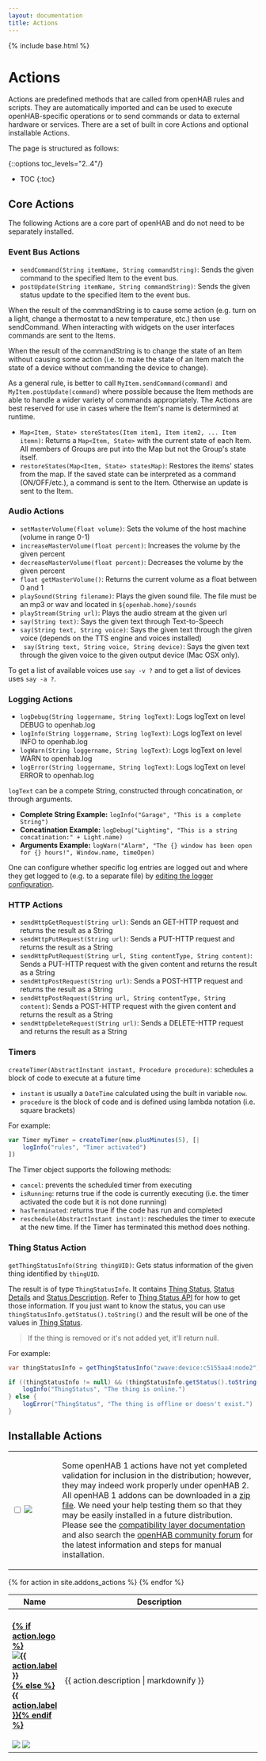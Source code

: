 ```yaml
---
layout: documentation
title: Actions
---
```


{% include base.html %}

# Actions

Actions are predefined methods that are called from openHAB rules and scripts.
They are automatically imported and can be used to execute openHAB-specific operations or to send commands or data to external hardware or services. There are a set of built in core Actions and optional installable Actions.

The page is structured as follows:

{::options toc_levels="2..4"/}

* TOC
{:toc}

## Core Actions

The following Actions are a core part of openHAB and do not need to be separately installed.

### Event Bus Actions

* `sendCommand(String itemName, String commandString)`: Sends the given command to the specified Item to the event bus.
* `postUpdate(String itemName, String commandString)`: Sends the given status update to the specified Item to the event bus.

When the result of the commandString is to cause some action (e.g. turn on a light, change a thermostat to a new temperature, etc.) then use sendCommand. When interacting with widgets on the user interfaces commands are sent to the Items.

When the result of the commandString is to change the state of an Item without causing some action (i.e. to make the state of an Item match the state of a device without commanding the device to change).

As a general rule, is better to call `MyItem.sendCommand(command)` and `MyItem.postUpdate(command)` where possible because the Item methods are able to handle a wider variety of commands appropriately. The Actions are best reserved for use in cases where the Item's name is determined at runtime.

* `Map<Item, State> storeStates(Item item1, Item item2, ... Item itemn)`: Returns a `Map<Item, State>` with the current state of each Item. All members of Groups are put into the Map but not the Group's state itself.
* `restoreStates(Map<Item, State> statesMap)`: Restores the items' states from the map. If the saved state can be interpreted as a command (ON/OFF/etc.), a command is sent to the Item. Otherwise an update is sent to the Item.

### Audio Actions

* `setMasterVolume(float volume)`: Sets the volume of the host machine (volume in range 0-1)
* `increaseMasterVolume(float percent)`: Increases the volume by the given percent
* `decreaseMasterVolume(float percent)`: Decreases the volume by the given percent
* `float getMasterVolume()`: Returns the current volume as a float between 0 and 1
* `playSound(String filename)`: Plays the given sound file. The file must be an mp3 or wav and located in `${openhab.home}/sounds`
* `playStream(String url)`: Plays the audio stream at the given url
* `say(String text)`: Says the given text through Text-to-Speech
* `say(String text, String voice)`: Says the given text through the given voice (depends on the TTS engine and voices installed)
* ` say(String text, String voice, String device)`: Says the given text through the given voice to the given output device (Mac OSX only).

To get a list of available voices use `say -v ?` and to get a list of devices uses `say -a ?`.

### Logging Actions

* `logDebug(String loggername, String logText)`: Logs logText on level DEBUG to openhab.log
* `logInfo(String loggername, String logText)`: Logs logText on level INFO to openhab.log
* `logWarn(String loggername, String logText)`: Logs logText on level WARN to openhab.log
* `logError(String loggername, String logText)`: Logs logText on level ERROR to openhab.log

`logText` can be a compete String, constructed through concatination, or through arguments.

* **Complete String Example:** `logInfo("Garage", "This is a complete String")`
* **Concatination Example:** `logDebug("Lighting", "This is a string concatination:" + Light.name)`
* **Arguments Example:** `logWarn("Alarm", "The {} window has been open for {} hours!", Window.name, timeOpen)`

One can configure whether specific log entries are logged out and where they get logged to (e.g. to a separate file) by [editing the logger configuration]({{base}}/administration/logging.html).

### HTTP Actions

* `sendHttpGetRequest(String url)`: Sends an GET-HTTP request and returns the result as a String
* `sendHttpPutRequest(String url)`: Sends a PUT-HTTP request and returns the result as a String
* `sendHttpPutRequest(String url, Sting contentType, String content)`: Sends a PUT-HTTP request with the given content and returns the result as a String
* `sendHttpPostRequest(String url)`: Sends a POST-HTTP request and returns the result as a String
* `sendHttpPostRequest(String url, String contentType, String content)`: Sends a POST-HTTP request with the given content and returns the result as a String
* `sendHttpDeleteRequest(String url)`: Sends a DELETE-HTTP request and returns the result as a String

### Timers

`createTimer(AbstractInstant instant, Procedure procedure)`: schedules a block of code to execute at a future time

* `instant` is usually a `DateTime` calculated using the built in variable `now`.
* `procedure` is the block of code and is defined using lambda notation (i.e. square brackets)

For example:

```javascript
var Timer myTimer = createTimer(now.plusMinutes(5), [|
    logInfo("rules", "Timer activated")
])
```

The Timer object supports the following methods:

* `cancel`: prevents the scheduled timer from executing
* `isRunning`: returns true if the code is currently executing (i.e. the timer activated the code but it is not done running)
* `hasTerminated`: returns true if the code has run and completed
* `reschedule(AbstractInstant instant)`: reschedules the timer to execute at the new time. If the Timer has terminated this method does nothing.

### Thing Status Action

`getThingStatusInfo(String thingUID)`: Gets status information of the given thing identified by `thingUID`.

The result is of type `ThingStatusInfo`.
It contains [Thing Status]({{base}}/concepts/things.html), [Status Details]({{base}}/concepts/things.html) and [Status Description]({{base}}/concepts/things.html).
Refer to [Thing Status API]({{base}}/concepts/things.html) for how to get those information.
If you just want to know the status, you can use `thingStatusInfo.getStatus().toString()` and the result will be one of the values in [Thing Status]({{base}}/concepts/things.html).

> If the thing is removed or it's not added yet, it'll return null.

For example:

```java
var thingStatusInfo = getThingStatusInfo("zwave:device:c5155aa4:node2")

if ((thingStatusInfo != null) && (thingStatusInfo.getStatus().toString() == "ONLINE")) {
    logInfo("ThingStatus", "The thing is online.")
} else {
    logError("ThingStatus", "The thing is offline or doesn't exist.")
}
```

## Installable Actions

<table id="actions-select" class="striped">
  <tbody>
    <tr>
      <td width="20%">
        <p>
          <input type="checkbox" class="filled-in" id="manual-checkbox" />
          <label for="manual-checkbox"><img src="{{base}}/images/tag-install-manual.svg"></label>
        </p>
      </td>
      <td>
        <p>
        Some openHAB 1 actions have not yet completed validation for inclusion in the distribution; however, they may indeed work properly under openHAB 2.
        All openHAB 1 addons can be downloaded in a <a href="https://bintray.com/openhab/mvn/download_file?file_path=org%2Fopenhab%2Fdistro%2Fopenhab%2F1.9.0%2Fopenhab-1.9.0-addons.zip">zip file</a>.
        We need your help testing them so that they may be easily installed in a future distribution.
        Please see the <a href="{{base}}/developers/development/compatibilitylayer.html#how-to-use-openhab-1x-add-ons-that-are-not-part-of-the-distribution">compatibility layer documentation</a> and
        also search the <a href="https://community.openhab.org">openHAB community forum</a> for the latest information and steps for manual installation.
        </p>
      </td>
    </tr>
  </tbody>
</table>

<table id="actions-overview" class="bordered addon-table">
  <thead>
    <tr>
      <th data-field="label" width="20%">Name</th>
      <th data-field="description">Description</th>
    </tr>
  </thead>
  <tbody>
    {% for action in site.addons_actions %}
        <tr class="install-{{action.install}} since-{{action.since}}">
          <td>
            <h4><a href="{{action.url}}">{% if action.logo %}<img class="logo" src="{{base}}/{{action.logo}}" title="{{ action.label }}" alt="{{ action.label }}" />{% else %}{{ action.label }}{% endif %}</a></h4>
            <img src="{{base}}/images/tag-since-{{action.since}}.svg"> <img src="{{base}}/images/tag-install-{{action.install}}.svg">
          </td>
          <td>{{ action.description | markdownify }}</td>
        </tr>
    {% endfor %}
 </tbody>
</table>

